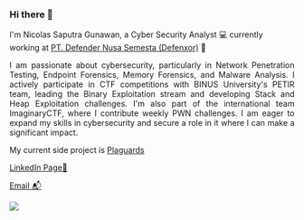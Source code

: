 ### Hi there 👋

I'm Nicolas Saputra Gunawan, a Cyber Security Analyst 💻 currently working at [PT. Defender Nusa Semesta (Defenxor)](https://www.defenxor.com/) 🏢

<p align="justify">I am passionate about cybersecurity, particularly in Network Penetration Testing, Endpoint Forensics, Memory Forensics, and Malware Analysis. I actively participate in CTF competitions with BINUS University's PETIR team, leading the Binary Exploitation stream and developing Stack and Heap Exploitation challenges. I'm also part of the international team ImaginaryCTF, where I contribute weekly PWN challenges. I am eager to expand my skills in cybersecurity and secure a role in it where I can make a significant impact. </p>

My current side project is [Plaguards](https://github.com/Bread-Yolk/plaguards)

[LinkedIn Page💼](https://www.linkedin.com/in/nicsap/)

[Email 📬](mailto:saputranicolas96@gmail.com)

<p align="left">
<img src = "https://github-readme-stats.vercel.app/api/top-langs/?username=jon-brandy&layout=compact"/>
</p>




